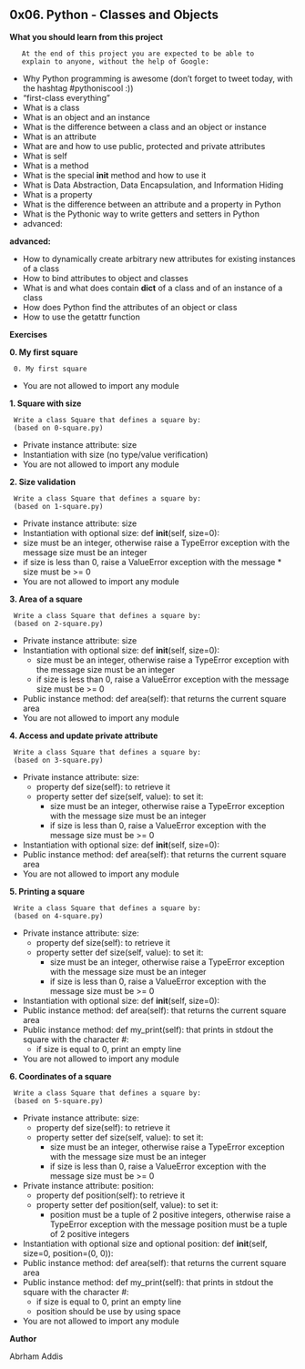 ## 0x06. Python - Classes and Objects

**What you should learn from this project**

       At the end of this project you are expected to be able to
       explain to anyone, without the help of Google:

* Why Python programming is awesome (don’t forget to tweet today,
  with the hashtag #pythoniscool :))
* “first-class everything”
* What is a class
* What is an object and an instance
* What is the difference between a class and an object or instance
* What is an attribute
* What are and how to use public, protected and private attributes
* What is self
* What is a method
* What is the special __init__ method and how to use it
* What is Data Abstraction, Data Encapsulation, and Information Hiding
* What is a property
* What is the difference between an attribute and a property in Python
* What is the Pythonic way to write getters and setters in Python
* advanced:

**advanced:**

* How to dynamically create arbitrary new attributes for existing
  instances of a class
* How to bind attributes to object and classes
* What is and what does contain __dict__ of a class and of an
  instance of a class
* How does Python find the attributes of an object or class
* How to use the getattr function

**Exercises**

**0. My first square**

     0. My first square

* You are not allowed to import any module

**1. Square with size**

     Write a class Square that defines a square by:
     (based on 0-square.py)

* Private instance attribute: size
* Instantiation with size (no type/value verification)
* You are not allowed to import any module

**2. Size validation**

     Write a class Square that defines a square by:
     (based on 1-square.py)

* Private instance attribute: size
* Instantiation with optional size: def __init__(self, size=0):
* size must be an integer, otherwise raise a TypeError exception
  with the message size must be an integer
* if size is less than 0, raise a ValueError exception with the message * size must be >= 0
* You are not allowed to import any module

**3. Area of a square**

     Write a class Square that defines a square by:
     (based on 2-square.py)

* Private instance attribute: size
* Instantiation with optional size: def __init__(self, size=0):
  * size must be an integer, otherwise raise a TypeError exception
    with the message size must be an integer
  * if size is less than 0, raise a ValueError exception with
    the message size must be >= 0
* Public instance method: def area(self): that returns the
  current square area
* You are not allowed to import any module

**4. Access and update private attribute**

     Write a class Square that defines a square by:
     (based on 3-square.py)

* Private instance attribute: size:
  * property def size(self): to retrieve it
  * property setter def size(self, value): to set it:
    * size must be an integer, otherwise raise a TypeError exception
      with the message size must be an integer
    * if size is less than 0, raise a ValueError exception with
      the message size must be >= 0
* Instantiation with optional size: def __init__(self, size=0):
* Public instance method: def area(self): that returns the current
  square area
* You are not allowed to import any module

**5. Printing a square**

     Write a class Square that defines a square by:
     (based on 4-square.py)

* Private instance attribute: size:
  * property def size(self): to retrieve it
  * property setter def size(self, value): to set it:
    * size must be an integer, otherwise raise a TypeError
      exception with the message size must be an integer
    * if size is less than 0, raise a ValueError exception with
      the message size must be >= 0
* Instantiation with optional size: def __init__(self, size=0):
* Public instance method: def area(self): that returns the current
  square area
* Public instance method: def my_print(self): that prints in stdout
  the square with the character #:
  * if size is equal to 0, print an empty line
* You are not allowed to import any module

**6. Coordinates of a square**

     Write a class Square that defines a square by:
     (based on 5-square.py)

* Private instance attribute: size:
  * property def size(self): to retrieve it
  * property setter def size(self, value): to set it:
    * size must be an integer, otherwise raise a TypeError exception
      with the message size must be an integer
    * if size is less than 0, raise a ValueError exception with the
      message size must be >= 0
* Private instance attribute: position:
  * property def position(self): to retrieve it
  * property setter def position(self, value): to set it:
    * position must be a tuple of 2 positive integers, otherwise
      raise a TypeError exception with the message position must
      be a tuple of 2 positive integers
* Instantiation with optional size and optional position:
  def __init__(self, size=0, position=(0, 0)):
* Public instance method: def area(self): that returns the current
  square area
* Public instance method: def my_print(self): that prints in stdout
  the square with the character #:
  * if size is equal to 0, print an empty line
  * position should be use by using space
* You are not allowed to import any module

**Author**

Abrham Addis
